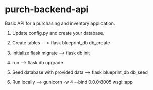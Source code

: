 # purch-backend-api
Basic API for a purchasing and inventory application.

1. Update config.py and create your database.

2. Create tables -- > flask blueprint_db db_create

3. Initialize flask migrate --> flask db init

4. run --> flask db upgrade

5. Seed database with provided data --> flask blueprint_db db_seed 

6. Run locally --> gunicorn -w 4 --bind 0.0.0:8005 wsgi::app
